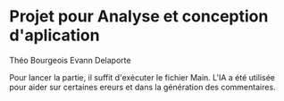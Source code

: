 # Projet pour Analyse et conception d'aplication

Théo Bourgeois
Evann Delaporte

Pour lancer la partie, il suffit d'exécuter le fichier Main.
L'IA a été utilisée pour aider sur certaines ereurs et dans la génération des commentaires.